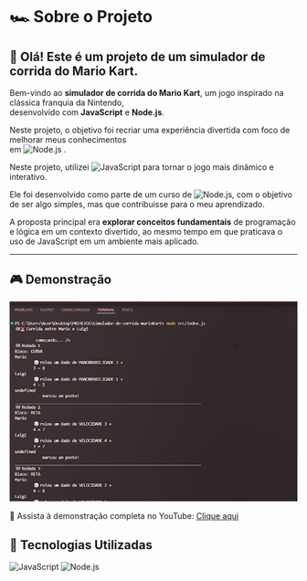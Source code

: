 # 🏎️ Sobre o Projeto <br>


## 🏁 Olá! Este é um projeto de um **simulador de corrida do Mario Kart**.<br>

Bem-vindo ao **simulador de corrida do Mario Kart**, um jogo inspirado na clássica franquia da Nintendo, <br>
desenvolvido com **JavaScript** e **Node.js**.  <br>


Neste projeto, o objetivo foi recriar uma experiência  divertida com foco de melhorar meus conhecimentos<br>
 em ![Node.js](https://img.shields.io/badge/Node.js-339933?style=flat&logo=nodedotjs&logoColor=white) .<br>

Neste projeto, utilizei ![JavaScript](https://img.shields.io/badge/JavaScript-F7DF1E?style=flat&logo=javascript&logoColor=black) para tornar o jogo mais dinâmico e interativo.  <br>


Ele foi desenvolvido como parte de um curso de ![Node.js](https://img.shields.io/badge/Node.js-339933?style=flat&logo=nodedotjs&logoColor=white), com o objetivo de ser algo simples, mas que contribuisse para o meu aprendizado.<br>


A proposta principal era **explorar conceitos fundamentais** de programação e lógica em um contexto divertido, ao mesmo tempo em que praticava o uso de JavaScript em um ambiente mais aplicado. <br>

---

## 🎮 Demonstração

[![Watch the video](./assets/marioKart.png)](https://www.youtube.com/watch?v=EQ9SddsyZ3s) <br>



🎥 Assista à demonstração completa no YouTube: [Clique aqui](https://www.youtube.com/watch?v=EQ9SddsyZ3s)





## 🚀 Tecnologias Utilizadas

![JavaScript](https://img.shields.io/badge/javascript-%23F7DF1E.svg?style=for-the-badge&logo=javascript&logoColor=black)
![Node.js](https://img.shields.io/badge/node.js-%23339933.svg?style=for-the-badge&logo=node.js&logoColor=white)





